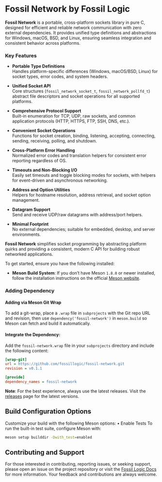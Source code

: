 # **Fossil Network by Fossil Logic**

**Fossil Network** is a portable, cross-platform sockets library in pure C, designed for efficient and reliable network communication with zero external dependencies. It provides unified type definitions and abstractions for Windows, macOS, BSD, and Linux, ensuring seamless integration and consistent behavior across platforms.

### Key Features

- **Portable Type Definitions**  
  Handles platform-specific differences (Windows, macOS/BSD, Linux) for socket types, error codes, and system headers.

- **Unified Socket API**  
  Core structures (`fossil_network_socket_t`, `fossil_network_pollfd_t`) abstract file descriptors and socket operations for all supported platforms.

- **Comprehensive Protocol Support**  
  Built-in enumeration for TCP, UDP, raw sockets, and common application protocols (HTTP, HTTPS, FTP, SSH, DNS, etc.).

- **Convenient Socket Operations**  
  Functions for socket creation, binding, listening, accepting, connecting, sending, receiving, polling, and shutdown.

- **Cross-Platform Error Handling**  
  Normalized error codes and translation helpers for consistent error reporting regardless of OS.

- **Timeouts and Non-Blocking I/O**  
  Easily set timeouts and toggle blocking modes for sockets, with helpers for event-driven and asynchronous networking.

- **Address and Option Utilities**  
  Helpers for hostname resolution, address retrieval, and socket option management.

- **Datagram Support**  
  Send and receive UDP/raw datagrams with address/port helpers.

- **Minimal Footprint**  
  No external dependencies; suitable for embedded, desktop, and server environments.

**Fossil Network** simplifies socket programming by abstracting platform quirks and providing a consistent, modern C API for building robust networked applications.

To get started, ensure you have the following installed:

- **Meson Build System**: If you don’t have Meson `1.8.0` or newer installed, follow the installation instructions on the official [Meson website](https://mesonbuild.com/Getting-meson.html).

### Adding Dependency

#### Adding via Meson Git Wrap

To add a git-wrap, place a `.wrap` file in `subprojects` with the Git repo URL and revision, then use `dependency('fossil-network')` in `meson.build` so Meson can fetch and build it automatically.

#### Integrate the Dependency:

Add the `fossil-network.wrap` file in your `subprojects` directory and include the following content:

```ini
[wrap-git]
url = https://github.com/fossillogic/fossil-network.git
revision = v0.1.1

[provide]
dependency_names = fossil-network
```

**Note**: For the best experience, always use the latest releases. Visit the [releases](https://github.com/fossillogic/fossil-network/releases) page for the latest versions.

## Build Configuration Options

Customize your build with the following Meson options:
	•	Enable Tests
To run the built-in test suite, configure Meson with:

```sh
meson setup builddir -Dwith_test=enabled
```

## Contributing and Support

For those interested in contributing, reporting issues, or seeking support, please open an issue on the project repository or visit the [Fossil Logic Docs](https://fossillogic.com/docs) for more information. Your feedback and contributions are always welcome.